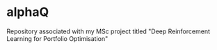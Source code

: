 # alphaQ
Repository associated with my MSc project titled "Deep Reinforcement Learning for Portfolio Optimisation"
